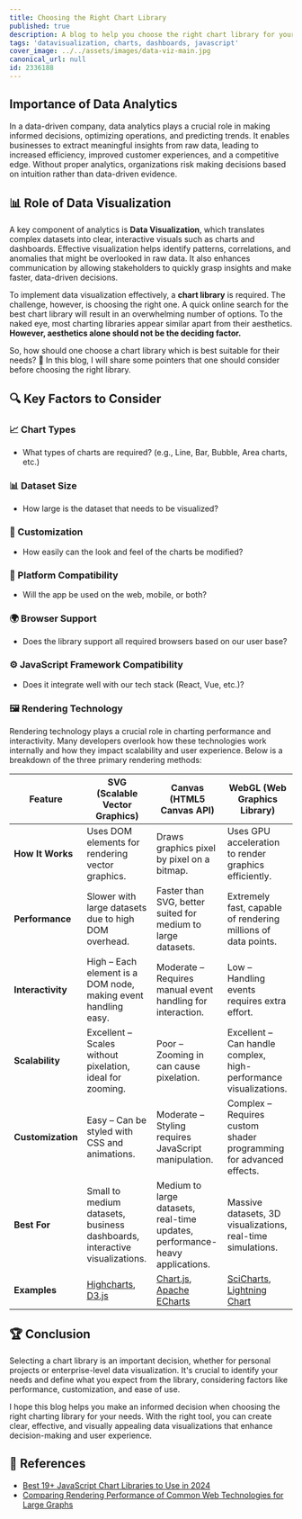 ```yaml
---
title: Choosing the Right Chart Library
published: true
description: A blog to help you choose the right chart library for your needs
tags: 'datavisualization, charts, dashboards, javascript'
cover_image: ../../assets/images/data-viz-main.jpg
canonical_url: null
id: 2336188
---
```


## Importance of Data Analytics

In a data-driven company, data analytics plays a crucial role in making informed decisions, optimizing operations, and predicting trends. It enables businesses to extract meaningful insights from raw data, leading to increased efficiency, improved customer experiences, and a competitive edge. Without proper analytics, organizations risk making decisions based on intuition rather than data-driven evidence.

## 📊 Role of Data Visualization

A key component of analytics is **Data Visualization**, which translates complex datasets into clear, interactive visuals such as charts and dashboards. Effective visualization helps identify patterns, correlations, and anomalies that might be overlooked in raw data. It also enhances communication by allowing stakeholders to quickly grasp insights and make faster, data-driven decisions.

To implement data visualization effectively, a **chart library** is required. The challenge, however, is choosing the right one. A quick online search for the best chart library will result in an overwhelming number of options. To the naked eye, most charting libraries appear similar apart from their aesthetics. **However, aesthetics alone should not be the deciding factor.**

So, how should one choose a chart library which is best suitable for their needs? 🤔
In this blog, I will share some pointers that one should consider before choosing the right library.

## 🔍 Key Factors to Consider

### 📈 Chart Types

- What types of charts are required? (e.g., Line, Bar, Bubble, Area charts, etc.)

### 📊 Dataset Size

- How large is the dataset that needs to be visualized?

### 🎨 Customization

- How easily can the look and feel of the charts be modified?

### 📱 Platform Compatibility

- Will the app be used on the web, mobile, or both?

### 🌍 Browser Support

- Does the library support all required browsers based on our user base?

### ⚙️ JavaScript Framework Compatibility

- Does it integrate well with our tech stack (React, Vue, etc.)?

### 🖼️ Rendering Technology

Rendering technology plays a crucial role in charting performance and interactivity. Many developers overlook how these technologies work internally and how they impact scalability and user experience. Below is a breakdown of the three primary rendering methods:

| Feature           | **SVG (Scalable Vector Graphics)**                                         | **Canvas (HTML5 Canvas API)**                                                       | **WebGL (Web Graphics Library)**                                                                |
| ----------------- | -------------------------------------------------------------------------- | ----------------------------------------------------------------------------------- | ----------------------------------------------------------------------------------------------- |
| **How It Works**  | Uses DOM elements for rendering vector graphics.                           | Draws graphics pixel by pixel on a bitmap.                                          | Uses GPU acceleration to render graphics efficiently.                                           |
| **Performance**   | Slower with large datasets due to high DOM overhead.                       | Faster than SVG, better suited for medium to large datasets.                        | Extremely fast, capable of rendering millions of data points.                                   |
| **Interactivity** | High – Each element is a DOM node, making event handling easy.             | Moderate – Requires manual event handling for interaction.                          | Low – Handling events requires extra effort.                                                    |
| **Scalability**   | Excellent – Scales without pixelation, ideal for zooming.                  | Poor – Zooming in can cause pixelation.                                             | Excellent – Can handle complex, high-performance visualizations.                                |
| **Customization** | Easy – Can be styled with CSS and animations.                              | Moderate – Styling requires JavaScript manipulation.                                | Complex – Requires custom shader programming for advanced effects.                              |
| **Best For**      | Small to medium datasets, business dashboards, interactive visualizations. | Medium to large datasets, real-time updates, performance-heavy applications.        | Massive datasets, 3D visualizations, real-time simulations.                                     |
| **Examples**      | [Highcharts](https://www.highcharts.com/), [D3.js](https://d3js.org/)      | [Chart.js](https://www.chartjs.org/), [Apache ECharts](https://echarts.apache.org/) | [SciCharts](https://www.scichart.com/), [Lightning Chart](https://lightningchart.com/js-charts) |

## 🏆 Conclusion

Selecting a chart library is an important decision, whether for personal projects or enterprise-level data visualization. It's crucial to identify your needs and define what you expect from the library, considering factors like performance, customization, and ease of use.

I hope this blog helps you make an informed decision when choosing the right charting library for your needs. With the right tool, you can create clear, effective, and visually appealing data visualizations that enhance decision-making and user experience.

## 📄 References

- [Best 19+ JavaScript Chart Libraries to Use in 2024](https://flatlogic.com/blog/best-19-javascript-charts-libraries/)
- [Comparing Rendering Performance of Common Web Technologies for Large Graphs](https://imld.de/cnt/uploads/Horak-2018-Graph-Performance.pdf)
